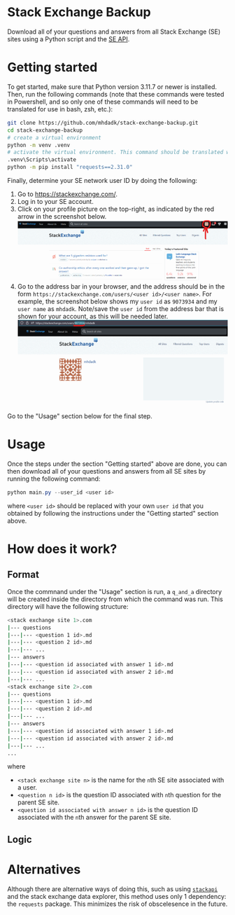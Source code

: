 # Stack Exchange Backup

Download all of your questions and answers from all Stack Exchange (SE) sites using a Python script and the [SE API](https://api.stackexchange.com/).

# Getting started

To get started, make sure that Python version 3.11.7 or newer is installed. Then, run the
following commands (note that these commands were tested in Powershell, and so only one of these commands will need to be translated for use in bash, zsh, etc.):
```bash
git clone https://github.com/mhdadk/stack-exchange-backup.git
cd stack-exchange-backup
# create a virtual environment
python -m venv .venv
# activate the virtual environment. This command should be translated when using bash
.venv\Scripts\activate
python -m pip install "requests==2.31.0"
```
Finally, determine your SE network user ID by doing the following:

1. Go to https://stackexchange.com/.
2. Log in to your SE account.
3. Click on your profile picture on the top-right, as indicated by the red arrow in the screenshot below.
![](assets/se_click.png)
4. Go to the address bar in your browser, and the address should be in the form `https://stackexchange.com/users/<user id>/<user name>`. For example, the screenshot below shows my `user id` as `9073934` and my `user name` as `mhdadk`. Note/save the `user id` from the address bar that is shown for your account, as this will be needed later. 
![](assets/address_bar_userid.png)

Go to the "Usage" section below for the final step.

# Usage

Once the steps under the section "Getting started" above are done, you can then download all of your questions and answers from all SE sites by running the following command:
```powershell
python main.py --user_id <user id>
```
where `<user id>` should be replaced with your own `user id` that you obtained by following the instructions under the "Getting started" section above.

# How does it work?

## Format

Once the commnand under the "Usage" section is run, a `q_and_a` directory will be created inside the directory from which the command was run. This directory will have the following structure:
```bash
<stack exchange site 1>.com
|--- questions
|---|--- <question 1 id>.md
|---|--- <question 2 id>.md
|---|--- ...
|--- answers
|---|--- <question id associated with answer 1 id>.md
|---|--- <question id associated with answer 2 id>.md
|---|--- ...
<stack exchange site 2>.com
|--- questions
|---|--- <question 1 id>.md
|---|--- <question 2 id>.md
|---|--- ...
|--- answers
|---|--- <question id associated with answer 1 id>.md
|---|--- <question id associated with answer 2 id>.md
|---|--- ...
...
```
where
* `<stack exchange site n>` is the name for the `n`th SE site associated with a user.
* `<question n id>` is the question ID associated with `n`th question for the parent SE site.
* `<question id associated with answer n id>` is the question ID associated with the `n`th answer for the parent SE site.

## Logic

# Alternatives

Although there are alternative ways of doing this,
such as using [`stackapi`](https://github.com/AWegnerGitHub/stackapi) and the stack
exchange data explorer, this method uses
only 1 dependency: the `requests` package. This minimizes the risk of obscelesence in
the future.